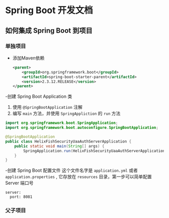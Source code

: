 # Spring Boot 开发文档
## 如何集成 Spring Boot 到项目
### 单独项目
- 添加Maven依赖
    ```xml
    <parent>
        <groupId>org.springframework.boot</groupId>
        <artifactId>spring-boot-starter-parent</artifactId>
        <version>2.3.12.RELEASE</version>
    </parent>
    ```
 -创建 Spring Boot Application 类
 1. 使用 `@SpringBootApplication` 注解
 2. 编写 `main` 方法，并使用 `SpringAppliction` 的 `run` 方法 
```java
import org.springframework.boot.SpringApplication;
import org.springframework.boot.autoconfigure.SpringBootApplication;

@SpringBootApplication
public class HelixFishSecurityUaaAuthServerApplication {
    public static void main(String[] args) {
        SpringApplication.run(HelixFishSecurityUaaAuthServerApplication.class,args);
    }
}

```
 -创建 Spring Boot 配置文件
这个文件名字是 `application.yml` 或者  `application.properties` , 它存放在 `resources` 目录，第一步可以简单配置 Server 端口号
```properties
server:
  port: 8081
```
### 父子项目
